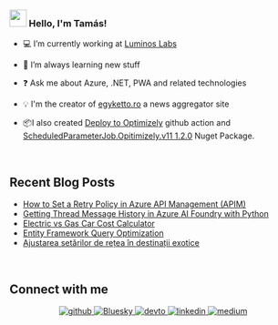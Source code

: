 ### <img src="https://media.giphy.com/media/hvRJCLFzcasrR4ia7z/giphy.gif" width="30px"> Hello, I'm Tamás!
 

- 💻 I’m currently working at [Luminos Labs](https://www.luminoslabs.com/)  
  

- 🌱 I’m always learning new stuff
  

- ❓ Ask me about Azure, .NET, PWA and related technologies  
  

- 💡 I'm the creator of [egyketto.ro](https://egyketto.ro) a news aggregator site  

- 📦I also created [Deploy to Optimizely](https://github.com/marketplace/actions/deploy-to-optimizely-dxp) github action and [ScheduledParameterJob.Opitimizely.v11 1.2.0](https://nuget.optimizely.com/package/?id=ScheduledParameterJob.Opitimizely.v11) Nuget Package.
<br/>  


## Recent Blog Posts  
<!-- BLOG-POST-LIST:START -->
- [How to Set a Retry Policy in Azure API Management &lpar;APIM&rpar;](https://furotmark.github.io/2025/10/07/Setting-APIM-Retry-Policy.html)
- [Getting Thread Message History in Azure AI Foundry with Python](https://furotmark.github.io/2025/09/23/Azure-AI-Foundry-Message-History.html)
- [Electric vs Gas Car Cost Calculator](https://furotmark.github.io/2025/06/02/Electric-vs-Gas-Cost-Calculator.html)
- [Entity Framework Query Optimization](https://furotmark.github.io/2025/02/04/Entity-Framework-Query-Optimization.html)
- [Ajustarea setărilor de rețea în destinații exotice](https://furotmark.github.io/2025/01/14/Ramai-conectat-in-strainatate.html)
<!-- BLOG-POST-LIST:END -->  

<br/>  


## Connect with me  
<div align="center">
<a href="https://github.com/furoTmark" target="_blank">
<img src=https://img.shields.io/badge/github-%2324292e.svg?&style=for-the-badge&logo=github&logoColor=white alt=github style="margin-bottom: 5px;" />
</a>
<a href="https://bsky.app/profile/furotmark.bsky.social" target="_blank">
<img src=https://img.shields.io/badge/bluesky-%2300acee.svg?&style=for-the-badge&logo=bluesky&logoColor=white alt=Bluesky style="margin-bottom: 5px;" />
</a>
<a href="https://dev.to/furoTmark" target="_blank">
<img src=https://img.shields.io/badge/dev.to-%2308090A.svg?&style=for-the-badge&logo=dev.to&logoColor=white alt=devto style="margin-bottom: 5px;" />
</a>
<a href="https://linkedin.com/in/tam%C3%A1s-m%C3%A1rk-fur%C3%B3-31a49a49/" target="_blank">
<img src=https://img.shields.io/badge/linkedin-%231E77B5.svg?&style=for-the-badge&logo=linkedin&logoColor=white alt=linkedin style="margin-bottom: 5px;" />
</a>
<a href="https://medium.com/@furoTmark" target="_blank">
<img src=https://img.shields.io/badge/medium-%2324292e.svg?&style=for-the-badge&logo=medium&logoColor=white alt=medium style="margin-bottom: 5px;" />
</a>  
</div>  
